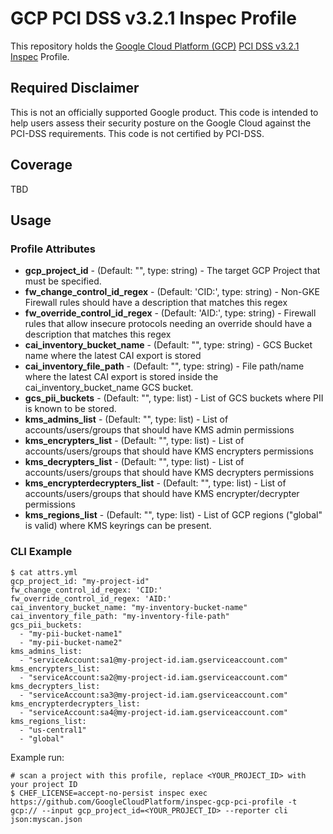 # GCP PCI DSS v3.2.1 Inspec Profile

This repository holds the [Google Cloud Platform (GCP)](https://cloud.google.com/) [PCI DSS v3.2.1](https://www.pcisecuritystandards.org/pci_security/) [Inspec](https://www.inspec.io/) Profile.

## Required Disclaimer

This is not an officially supported Google product. This code is intended to help users assess their security posture on the Google Cloud against the PCI-DSS requirements. This code is not certified by PCI-DSS.

## Coverage

TBD

## Usage

### Profile Attributes

- **gcp_project_id** - (Default: "", type: string) - The target GCP Project that must be specified.
- **fw_change_control_id_regex** - (Default: 'CID:', type: string) - Non-GKE Firewall rules should have a description that matches this regex
- **fw_override_control_id_regex** - (Default: 'AID:', type: string) - Firewall rules that allow insecure protocols needing an override should have a description that matches this regex
- **cai_inventory_bucket_name** - (Default: "", type: string) - GCS Bucket name where the latest CAI export is stored
- **cai_inventory_file_path** - (Default: "", type: string) - File path/name where the latest CAI export is stored inside the cai_inventory_bucket_name GCS bucket.
- **gcs_pii_buckets** - (Default: "", type: list) - List of GCS buckets where PII is known to be stored.
- **kms_admins_list** - (Default: "", type: list) - List of accounts/users/groups that should have KMS admin permissions
- **kms_encrypters_list** - (Default: "", type: list) - List of accounts/users/groups that should have KMS encrypters permissions
- **kms_decrypters_list** - (Default: "", type: list) - List of accounts/users/groups that should have KMS decrypters permissions
- **kms_encrypterdecrypters_list** - (Default: "", type: list) - List of accounts/users/groups that should have KMS encrypter/decrypter permissions
- **kms_regions_list** - (Default: "", type: list) - List of GCP regions ("global" is valid) where KMS keyrings can be present.

### CLI Example

```
$ cat attrs.yml
gcp_project_id: "my-project-id"
fw_change_control_id_regex: 'CID:'
fw_override_control_id_regex: 'AID:'
cai_inventory_bucket_name: "my-inventory-bucket-name"
cai_inventory_file_path: "my-inventory-file-path"
gcs_pii_buckets:
  - "my-pii-bucket-name1"
  - "my-pii-bucket-name2"
kms_admins_list:
  - "serviceAccount:sa1@my-project-id.iam.gserviceaccount.com"
kms_encrypters_list:
  - "serviceAccount:sa2@my-project-id.iam.gserviceaccount.com"
kms_decrypters_list:
  - "serviceAccount:sa3@my-project-id.iam.gserviceaccount.com"
kms_encrypterdecrypters_list:
  - "serviceAccount:sa4@my-project-id.iam.gserviceaccount.com"
kms_regions_list:
  - "us-central1"
  - "global"
```

Example run:

```
# scan a project with this profile, replace <YOUR_PROJECT_ID> with your project ID
$ CHEF_LICENSE=accept-no-persist inspec exec https://github.com/GoogleCloudPlatform/inspec-gcp-pci-profile -t gcp:// --input gcp_project_id=<YOUR_PROJECT_ID> --reporter cli json:myscan.json
```
